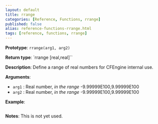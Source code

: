 ```yaml
---
layout: default
title: rrange
categories: [Reference, Functions, rrange]
published: false
alias: reference-functions-rrange.html
tags: [reference, functions, rrange]
---
```


**Prototype**: `rrange(arg1, arg2)`

**Return type**: `rrange [real,real]``

**Description**: Define a range of real numbers for CFEngine internal use.

**Arguments**:

* `arg1` : Real number, *in the range* -9.99999E100,9.99999E100   
* `arg2` : Real number, *in the range* -9.99999E100,9.99999E100   

**Example**:

```cf3

```

**Notes**:
This is not yet used.
